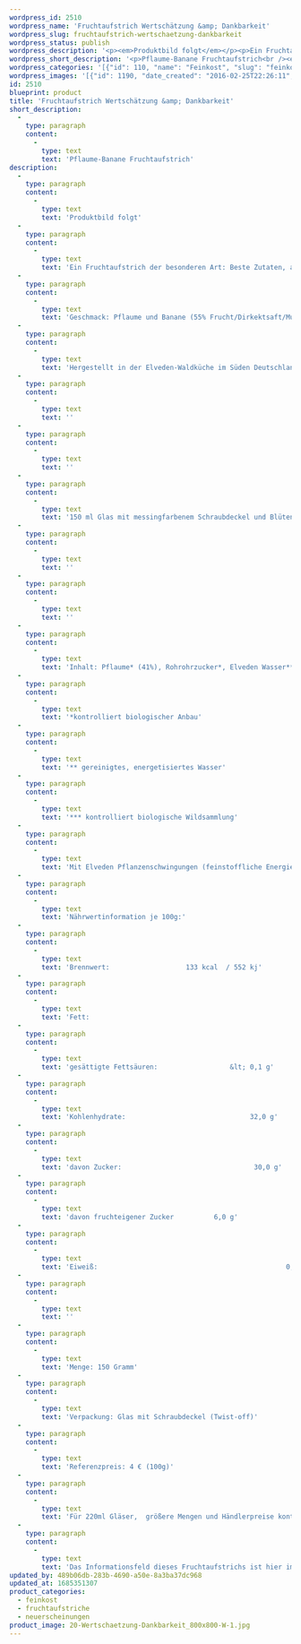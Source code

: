 ```yaml
---
wordpress_id: 2510
wordpress_name: 'Fruchtaufstrich Wertschätzung &amp; Dankbarkeit'
wordpress_slug: fruchtaufstrich-wertschaetzung-dankbarkeit
wordpress_status: publish
wordpress_description: '<p><em>Produktbild folgt</em></p><p>Ein Fruchtaufstrich der besonderen Art: Beste Zutaten, achtsam und liebevoll in kleinen Auflagen zubereitet und mit einem aktivierbaren Informationsfeld zu Wertschätzung und Dankbarkeit versehen. Affirmation: "Ich empfinde und empfange Wertschätzung und Dankbarkeit"<br />Geschmack: Pflaume und Banane <em>(55% Frucht/Dirkektsaft/Muttersaft)</em><br />Hergestellt in der Elveden-Waldküche im Süden Deutschlands. Ohne Zugabe von Geschmacksverstärkern, ohne Farbstoffe, vegan.</p><div class="woocommerce-tabs wc-tabs-wrapper"><div id="tab-description" class="woocommerce-Tabs-panel woocommerce-Tabs-panel--description panel entry-content wc-tab" role="tabpanel"><p>150 ml Glas mit messingfarbenem Schraubdeckel und Blütenenergie-Fotografie. Der Affirmationstext ist auf dem Etikett aufgedruckt.</p></div></div><p>Inhalt: Pflaume* (41%), Rohrohrzucker*, Elveden Wasser**, Banane* (12%), Agar-Agar*, Preiselbeer-Muttersaft***, Gewürz* (unter 1%).<br /><em>*kontrolliert biologischer Anbau<br />** gereinigtes, energetisiertes Wasser<br />*** kontrolliert biologische Wildsammlung<br /></em>Mit Elveden Pflanzenschwingungen (feinstoffliche Energie) " Wertschätzung &amp; Dankbarkeit".</p><p class="p1"><strong style="font-size: small"><em>Nährwertinformation je 100g:<br /></em></strong><span style="font-size: small">Brennwert:                   133 kcal  / 552 kj<br />Fett:                                                    0,1 g<br />gesättigte Fettsäuren:                  &lt; 0,1 g<br />Kohlenhydrate:                               32,0 g<br />davon Zucker:                                 30,0 g<br />davon fruchteigener Zucker          6,0 g<br />Eiweiß:                                               0,2 g<br /></span></p><p>Menge: 150 Gramm<br />Verpackung: Glas mit Schraubdeckel (Twist-off)<br />Referenzpreis: 4 € (100g)</p><p>Für 220ml Gläser,  größere Mengen und Händlerpreise kontaktieren Sie uns bitte einfach direkt. <a href="mailto:info@elvedenverlag.de">info@elvedenverlag.de</a>.</p><p>Das Informationsfeld dieses Fruchtaufstrichs ist hier im Shop auch erhältlich als <a href="https://my.feenbaum.de/produkt-kategorie/energiebilder/fotokarten/energetisierung-fotokarten/">F</a><a href="https://my.feenbaum.de/produkt-kategorie/energiebilder/fotokarten/energetisierung-fotokarten/">Fotokarte</a><a href="https://my.feenbaum.de/produkt-kategorie/energiebilder/fotokarten/energetisierung-fotokarten/">, </a><a href="https://my.feenbaum.de/produkt-kategorie/energiebilder/wandbilder/energetisierung/">Wandbild</a>, <a href="https://my.feenbaum.de/produkt/energiekissen-wertschaetzung-dankbarkeit/">Kissen</a><a href="https://my.feenbaum.de/produkt-kategorie/energiebilder/fotokarten/energetisierung-fotokarten/"> und </a><a href="https://my.feenbaum.de/produkt-kategorie/energiesprays/energetisierung-energiesprays/">Energiespray</a></p><p><a href="https://my.feenbaum.de/anwendung-energiekissen/">Anwendungshinweise</a></p>'
wordpress_short_description: '<p>Pflaume-Banane Fruchtaufstrich<br /><em>Produktbild folgt</em></p>'
wordpress_categories: '[{"id": 110, "name": "Feinkost", "slug": "feinkost"}, {"id": 111, "name": "Fruchtaufstriche", "slug": "fruchtaufstriche"}, {"id": 66, "name": "Neuerscheinungen", "slug": "neuerscheinungen"}]'
wordpress_images: '[{"id": 1190, "date_created": "2016-02-25T22:26:11", "date_created_gmt": "2016-02-25T20:26:11", "date_modified": "2016-02-25T22:26:11", "date_modified_gmt": "2016-02-25T20:26:11", "src": "https://my.feenbaum.de/wp-content/uploads/2016/02/20-Wertschaetzung-Dankbarkeit_800x800-W-1.jpg", "name": "20 Wertschaetzung-Dankbarkeit_800x800-W", "alt": ""}]'
id: 2510
blueprint: product
title: 'Fruchtaufstrich Wertschätzung &amp; Dankbarkeit'
short_description:
  -
    type: paragraph
    content:
      -
        type: text
        text: 'Pflaume-Banane Fruchtaufstrich'
description:
  -
    type: paragraph
    content:
      -
        type: text
        text: 'Produktbild folgt'
  -
    type: paragraph
    content:
      -
        type: text
        text: 'Ein Fruchtaufstrich der besonderen Art: Beste Zutaten, achtsam und liebevoll in kleinen Auflagen zubereitet und mit einem aktivierbaren Informationsfeld zu Wertschätzung und Dankbarkeit versehen. Affirmation: "Ich empfinde und empfange Wertschätzung und Dankbarkeit"'
  -
    type: paragraph
    content:
      -
        type: text
        text: 'Geschmack: Pflaume und Banane (55% Frucht/Dirkektsaft/Muttersaft)'
  -
    type: paragraph
    content:
      -
        type: text
        text: 'Hergestellt in der Elveden-Waldküche im Süden Deutschlands. Ohne Zugabe von Geschmacksverstärkern, ohne Farbstoffe, vegan.'
  -
    type: paragraph
    content:
      -
        type: text
        text: ''
  -
    type: paragraph
    content:
      -
        type: text
        text: ''
  -
    type: paragraph
    content:
      -
        type: text
        text: '150 ml Glas mit messingfarbenem Schraubdeckel und Blütenenergie-Fotografie. Der Affirmationstext ist auf dem Etikett aufgedruckt.'
  -
    type: paragraph
    content:
      -
        type: text
        text: ''
  -
    type: paragraph
    content:
      -
        type: text
        text: ''
  -
    type: paragraph
    content:
      -
        type: text
        text: 'Inhalt: Pflaume* (41%), Rohrohrzucker*, Elveden Wasser**, Banane* (12%), Agar-Agar*, Preiselbeer-Muttersaft***, Gewürz* (unter 1%).'
  -
    type: paragraph
    content:
      -
        type: text
        text: '*kontrolliert biologischer Anbau'
  -
    type: paragraph
    content:
      -
        type: text
        text: '** gereinigtes, energetisiertes Wasser'
  -
    type: paragraph
    content:
      -
        type: text
        text: '*** kontrolliert biologische Wildsammlung'
  -
    type: paragraph
    content:
      -
        type: text
        text: 'Mit Elveden Pflanzenschwingungen (feinstoffliche Energie) " Wertschätzung & Dankbarkeit".'
  -
    type: paragraph
    content:
      -
        type: text
        text: 'Nährwertinformation je 100g:'
  -
    type: paragraph
    content:
      -
        type: text
        text: 'Brennwert:                   133 kcal  / 552 kj'
  -
    type: paragraph
    content:
      -
        type: text
        text: 'Fett:                                                    0,1 g'
  -
    type: paragraph
    content:
      -
        type: text
        text: 'gesättigte Fettsäuren:                  &lt; 0,1 g'
  -
    type: paragraph
    content:
      -
        type: text
        text: 'Kohlenhydrate:                               32,0 g'
  -
    type: paragraph
    content:
      -
        type: text
        text: 'davon Zucker:                                 30,0 g'
  -
    type: paragraph
    content:
      -
        type: text
        text: 'davon fruchteigener Zucker          6,0 g'
  -
    type: paragraph
    content:
      -
        type: text
        text: 'Eiweiß:                                               0,2 g'
  -
    type: paragraph
    content:
      -
        type: text
        text: ''
  -
    type: paragraph
    content:
      -
        type: text
        text: 'Menge: 150 Gramm'
  -
    type: paragraph
    content:
      -
        type: text
        text: 'Verpackung: Glas mit Schraubdeckel (Twist-off)'
  -
    type: paragraph
    content:
      -
        type: text
        text: 'Referenzpreis: 4 € (100g)'
  -
    type: paragraph
    content:
      -
        type: text
        text: 'Für 220ml Gläser,  größere Mengen und Händlerpreise kontaktieren Sie uns bitte einfach direkt. info@elvedenverlag.de.'
  -
    type: paragraph
    content:
      -
        type: text
        text: 'Das Informationsfeld dieses Fruchtaufstrichs ist hier im Shop auch erhältlich als FFotokarte, Wandbild, Kissen und Energiespray'
updated_by: 489b06db-283b-4690-a50e-8a3ba37dc968
updated_at: 1685351307
product_categories:
  - feinkost
  - fruchtaufstriche
  - neuerscheinungen
product_image: 20-Wertschaetzung-Dankbarkeit_800x800-W-1.jpg
---
```

